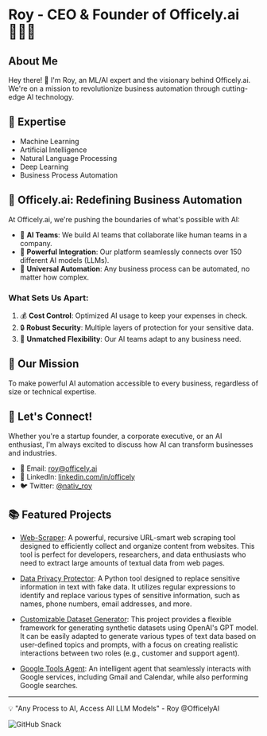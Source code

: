 # Roy - CEO & Founder of Officely.ai 👨‍💼🚀

## About Me
Hey there! 👋 I'm Roy, an ML/AI expert and the visionary behind Officely.ai. We're on a mission to revolutionize business automation through cutting-edge AI technology.

## 🧠 Expertise
- Machine Learning
- Artificial Intelligence
- Natural Language Processing
- Deep Learning
- Business Process Automation

## 🚀 Officely.ai: Redefining Business Automation

At Officely.ai, we're pushing the boundaries of what's possible with AI:

- 🤖 **AI Teams**: We build AI teams that collaborate like human teams in a company.
- 🔗 **Powerful Integration**: Our platform seamlessly connects over 150 different AI models (LLMs).
- 🔄 **Universal Automation**: Any business process can be automated, no matter how complex.

### What Sets Us Apart:

1. 💰 **Cost Control**: Optimized AI usage to keep your expenses in check.
2. 🔒 **Robust Security**: Multiple layers of protection for your sensitive data.
3. 🌟 **Unmatched Flexibility**: Our AI teams adapt to any business need.

## 🎯 Our Mission

To make powerful AI automation accessible to every business, regardless of size or technical expertise.

## 💼 Let's Connect!

Whether you're a startup founder, a corporate executive, or an AI enthusiast, I'm always excited to discuss how AI can transform businesses and industries.

- 📧 Email: [roy@officely.ai](mailto:roy@officely.ai)
- 🔗 LinkedIn: [linkedin.com/in/officely](https://www.linkedin.com/in/officely/)
- 🐦 Twitter: [@nativ_roy](https://twitter.com/nativ_roy)

## 📚 Featured Projects

- [Web-Scraper](https://github.com/Royofficely/Web-Scraper): A powerful, recursive URL-smart web scraping tool designed to efficiently collect and organize content from websites. This tool is perfect for developers, researchers, and data enthusiasts who need to extract large amounts of textual data from web pages.

- [Data Privacy Protector](https://github.com/Royofficely/Data-Privacy-Protector): A Python tool designed to replace sensitive information in text with fake data. It utilizes regular expressions to identify and replace various types of sensitive information, such as names, phone numbers, email addresses, and more.

- [Customizable Dataset Generator](https://github.com/Royofficely/Customizable-Dataset-Generator-using-GPT): This project provides a flexible framework for generating synthetic datasets using OpenAI's GPT model. It can be easily adapted to generate various types of text data based on user-defined topics and prompts, with a focus on creating realistic interactions between two roles (e.g., customer and support agent).

- [Google Tools Agent](https://github.com/Royofficely/Google-Tools-Agent): An intelligent agent that seamlessly interacts with Google services, including Gmail and Calendar, while also performing Google searches.

---

💡 "Any Process to AI, Access All LLM Models" - Roy @OfficelyAI

![GitHub Snack](https://officelyfiles.s3.eu-west-1.amazonaws.com/6aee9f5a-7a72-4110-9534-9d6aa3b3c27b.svg)
